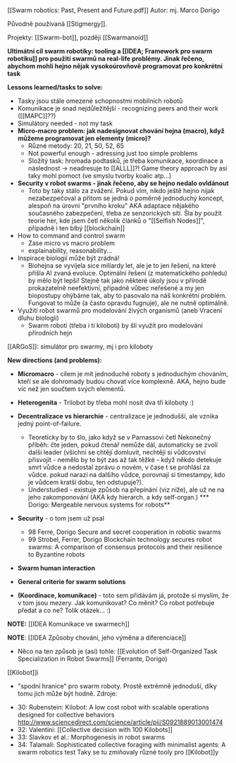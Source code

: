 [[Swarm robotics: Past, Present and Future.pdf]]
Autor: mj. Marco Dorigo

Původně používaná [[Stigmergy]]. 

Projekty: [[Swarm-bot]], později [[Swarmanoid]]


**Ultimátní cíl swarm robotiky: tooling a [[IDEA; Framework pro swarm robotiku]] pro použití swarmů na real-life problémy. Jinak řečeno, abychom mohli hejno nějak vysokoúrovňově programovat pro konkrétní task**


**Lessons learned/tasks to solve:**
* Tasky jsou stále omezené schopnostmi mobilních robotů
* Komunikace je snad nejdůležitější - recognizing peers and their work ([[MAPC]]??)
* Simulátory needed - not my task
* **Micro-macro problem: jak nadesignovat chování hejna (macro), když můžeme programovat jen elementy (micro)?**
	* Různé metody: 20, 21, 50, 52, 65
	* Not powerful enough - adressing just too simple problems
	* Složitý task: hromada podtasků, je třeba komunikace, koordinace a následnost -> neadresuje to [[ALLL]]?! Game theory approach by asi taky mohl pomoct (ve smyslu tvorby koalic atp...)
* **Security v robot swarms - jinak řečeno, aby se hejno nedalo ovldánout**
	* Toto by taky stálo za zvážení. Pokud vím, nikdo ještě hejno nijak nezabezpečoval a přitom se jedná o poměrně jednoduchý koncept, alespoň na úrovni "prvního kroku" AKA adaptace nějakého současného zabezpečení, třeba ze senzorických sítí. Šla by použít teorie her, kde jsem četl několik článků o "[[Selfish Nodes]]", případně i ten blbý [[blockchain]]
* How to command and control swarm
	*  Zase micro vs macro problem
	* explainability, reasonability...
* Inspirace biologií může být zrádná!
	* Biohejna se vyvíjela sice miliardy let, ale je to jen řešení, na které přišla AI zvaná evoluce. Optimální řešení (z matematického pohledu) by mělo být lepší! Stejně tak jako některé úkoly jsou v přírodě prokazatelně neefektivní, případně vůbec neřešené a my jen biopostupy ohýbáme tak, aby to pasovalo na náš konkrétní problém. Fungovat to může (a často opravdu fugnuje), ale ne nutně optimálně.
* Využití robot swarmů pro modelování živých organismů (aneb Vracení dluhu biologii)
	* Swarm roboti (třeba i ti kiloboti) by šli využít pro modelování přírodních hejn

[[ARGoS]]: simulátor pro swarmy, mj i pro kiloboty

**New directions (and problems):**
* **Micromacro** - cílem je mít jednoduché roboty s jednoduchým chováním, kteří se ale dohromady budou chovat více komplexně. AKA, hejno bude víc než jen součtem svých elementů.
*  **Heterogenita** - Trilobot by třeba mohl nosit dva tři kiloboty :)
* **Decentralizace vs hierarchie** - centralizace je jednodušší, ale vznika jedný point-of-failure. 
	* Teoreticky by to šlo, jako když se v Parnassovi četl Nekonečný příběh: čte jeden, pokud čtenář nemůže dál, automaticky se zvolí další leader (všichni se chtějí domluvit, nechtějí si vůdcovství přisvojit - nemělo by to být zas až tak těžké - když někdo detekuje smrt vůdce a nedostal zprávu o novém, v čase t se prohlásí za vůdce. pokud narazí na dalšího vůdce, porovnají si timestampy, kdo je vůdcem kratší dobu, ten odstupuje?).
	* Understudied - existuje způsob na přepínání (viz níže), ale už ne na jeho zakomponování (AKA kdy hierarch. a kdy self-organ.) 
	*** Dorigo:  Mergeable nervous systems for robots**

* **Security** - o tom jsem už psal
	* 98 Ferre, Dorigo Secure and secret cooperation in robotic swarms  
	 * 99 Strobel, Ferrer, Dorigo Blockchain technology secures robot swarms: A comparison of consensus protocols and their resilience to Byzantine robots
* **Swarm human interaction**
* **General criterie for swarm solutions**
* **(Koordinace, komunikace)** - toto sem přidávám já, protože si myslím, že v tom jsou mezery. Jak komunikovat? Co měnit? Co robot potřebuje předat a co ne? Tolik otázek... :)


**NOTE:** [[IDEA Komunikace ve swarmech]] 

**NOTE**: [[IDEA Způsoby chování, jeho výměna a diferenciace]]
* Něco na ten způsob je (asi) tohle: [[Evolution of Self-Organized Task Specialization in Robot Swarms]] (Ferrante, Dorigo)

[[Kilobot]]i 
- "spodní hranice" pro swarm roboty. Prostě extrémně jednoduší, díky tomu jich může být hodně.
Zdroje:
* 30: Rubenstein: Kilobot: A low cost robot with scalable operations designed for collective behaviors  http://www.sciencedirect.com/science/article/pii/S0921889013001474
* 32: Valentini: [[Collective decision with 100 Kilobots]]
* 33: Slavkov et al.: Morphogenesis in robot swarms
* 34: Talamali: Sophisticated collective foraging with minimalist agents:  A swarm robotics test
Taky se tu zmiňovaly různé tooly pro [[Kilobot]]y
